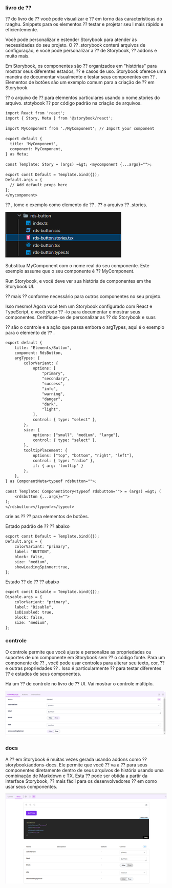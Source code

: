 ### livro de ⁇
⁇  do livro de ⁇  você pode visualizar e ⁇  em torno das características do raaghu. Snippets para os elementos ⁇  testar e projetar seu I mais rápido e eficientemente.

Você pode personalizar e estender Storybook para atender às necessidades do seu projeto. O ⁇  .storybook conterá arquivos de configuração, e você pode personalizar a ⁇  de Storybook, ⁇  addons e muito mais.

Em Storybook, os componentes são ⁇  organizados em "histórias" para mostrar seus diferentes estados, ⁇  e casos de uso. Storybook oferece uma maneira de documentar visualmente e testar seus componentes em ⁇ . Elementos de botões são um exemplo comum para a criação de ⁇  em Storybook.

⁇  o arquivo de ⁇  para elementos particulares usando o nome.stories do arquivo. stotybook ⁇  por código padrão na criação de arquivos.

    import React from 'react';
    import { Story, Meta } from '@storybook/react';
    
    import MyComponent from './MyComponent'; // Import your component
    
    export default {
      title: 'MyComponent',
      component: MyComponent,
    } as Meta;
    
    const Template: Story = (args) =&gt; <mycomponent {...args}="">;
    
    export const Default = Template.bind({});
    Default.args = {
      // Add default props here
    };
    </mycomponent>
⁇ , tome o exemplo como elemento de ⁇ . ⁇  o arquivo ⁇ .stories.

![⁇  imagem de arquivo](images/storybook-button.png "")

Substitua MyComponent com o nome real do seu componente. Este exemplo assume que o seu componente é ⁇  MyComponent.

Run Storybook, e você deve ver sua história de componentes em the Storybook UI.

⁇  mais ⁇  conforme necessário para outros componentes no seu projeto.

Isso mesmo! Agora você tem um Storybook configurado com React e TypeScript, e você pode ⁇ -lo para documentar e mostrar seus componentes. Certifique-se de personalizar as ⁇  do Storybook e suas

⁇  são o controle e a ação que passa embora o argTypes, aqui é o exemplo para o elemento de ⁇ .

    export default {
        title: "Elements/Button",
        component: RdsButton,
        argTypes: {
            colorVariant: {
                options: [
                    "primary",
                    "secondary",
                    "success",
                    "info",
                    "warning",
                    "danger",
                    "dark",
                    "light",
                ],
                control: { type: "select" },
            },
            size: {
                options: ["small", "medium", "large"],
                control: { type: "select" },
            },
            tooltipPlacement: {
                options: ["top", "bottom", "right", "left"],
                control: { type: "radio" },
                if: { arg: 'tooltip' }
            },
        },
    } as ComponentMeta<typeof rdsbutton="">;
    
    const Template: ComponentStory<typeof rdsbutton=""> = (args) =&gt; (
        <rdsbutton {...args}="">
    );
    </rdsbutton></typeof></typeof>
crie as ⁇  ⁇  para elementos de botões.

Estado padrão de ⁇  ⁇  abaixo

    export const Default = Template.bind({});
    Default.args = {
        colorVariant: "primary",
        label: "BUTTON",
        block: false,
        size: "medium",
        showLoadingSpinner:true,
    };

Estado ⁇  de ⁇  ⁇  abaixo

    export const Disable = Template.bind({});
    Disable.args = {
        colorVariant: "primary",
        label: "Disable",
        isDisabled: true,
        block: false,
        size: "medium",
    };

### controle
O controle permite que você ajuste e personalize as propriedades ou suportes de um componente em Storybook sem ⁇  o código fonte. Para um componente de ⁇ , você pode usar controles para alterar seu texto, cor, ⁇  e outras propriedades ⁇ . Isso é particularmente ⁇  para testar diferentes ⁇  e estados de seus componentes.

Há um ⁇  de controle no livro de ⁇  UI. Vai mostrar o controle múltiplo.

![⁇  de controle](images/storybook-control.png "")
### docs
A ⁇  em Storybook é muitas vezes gerada usando addons como  ⁇ storybook/addons-docs. Ele permite que você ⁇ va a ⁇  para seus componentes diretamente dentro de seus arquivos de história usando uma combinação de Markdown e TX. Esta ⁇  pode ser obtida a partir da interface Storybook, ⁇  mais fácil para os desenvolvedores ⁇ em como usar seus componentes.

![docs](images/storybook-docs.png "")
